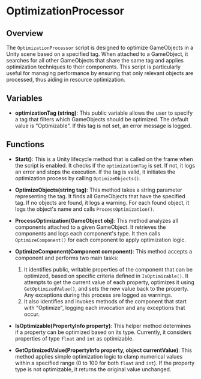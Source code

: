 # OptimizationProcessor

## Overview
The `OptimizationProcessor` script is designed to optimize GameObjects in a Unity scene based on a specified tag. When attached to a GameObject, it searches for all other GameObjects that share the same tag and applies optimization techniques to their components. This script is particularly useful for managing performance by ensuring that only relevant objects are processed, thus aiding in resource optimization.

## Variables

- **optimizationTag (string)**: This public variable allows the user to specify a tag that filters which GameObjects should be optimized. The default value is "Optimizable". If this tag is not set, an error message is logged.

## Functions

- **Start()**: This is a Unity lifecycle method that is called on the frame when the script is enabled. It checks if the `optimizationTag` is set. If not, it logs an error and stops the execution. If the tag is valid, it initiates the optimization process by calling `OptimizeObjects()`.

- **OptimizeObjects(string tag)**: This method takes a string parameter representing the tag. It finds all GameObjects that have the specified tag. If no objects are found, it logs a warning. For each found object, it logs the object's name and calls `ProcessOptimization()`.

- **ProcessOptimization(GameObject obj)**: This method analyzes all components attached to a given GameObject. It retrieves the components and logs each component's type. It then calls `OptimizeComponent()` for each component to apply optimization logic.

- **OptimizeComponent(Component component)**: This method accepts a component and performs two main tasks: 
  1. It identifies public, writable properties of the component that can be optimized, based on specific criteria defined in `IsOptimizable()`. It attempts to get the current value of each property, optimizes it using `GetOptimizedValue()`, and sets the new value back to the property. Any exceptions during this process are logged as warnings.
  2. It also identifies and invokes methods of the component that start with "Optimize", logging each invocation and any exceptions that occur.

- **IsOptimizable(PropertyInfo property)**: This helper method determines if a property can be optimized based on its type. Currently, it considers properties of type `float` and `int` as optimizable.

- **GetOptimizedValue(PropertyInfo property, object currentValue)**: This method applies simple optimization logic to clamp numerical values within a specified range (0 to 100 for both `float` and `int`). If the property type is not optimizable, it returns the original value unchanged.